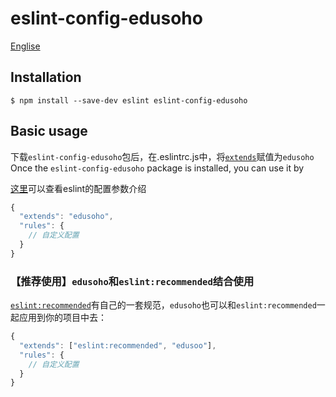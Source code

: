 # eslint-config-edusoho

[Englise](/README.md)

## Installation

```
$ npm install --save-dev eslint eslint-config-edusoho
```


## Basic usage

下载`eslint-config-edusoho`包后，在.eslintrc.js中，将[`extends`](https://eslint.cn/docs/user-guide/configuring#extending-configuration-files)赋值为`edusoho`
Once the `eslint-config-edusoho` package is installed, you can use it by 

[这里](http://eslint.cn/docs/user-guide/configuring)可以查看eslint的配置参数介绍

```js
{
  "extends": "edusoho",
  "rules": {
    // 自定义配置
  }
}
```

### 【推荐使用】`edusoho`和`eslint:recommended`结合使用

[`eslint:recommended`](http://eslint.cn/docs/rules/)有自己的一套规范，`edusoho`也可以和`eslint:recommended`一起应用到你的项目中去：

```js
{
  "extends": ["eslint:recommended", "edusoo"],
  "rules": {
    // 自定义配置
  }
}
```
